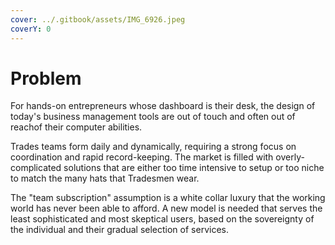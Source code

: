 ```yaml
---
cover: ../.gitbook/assets/IMG_6926.jpeg
coverY: 0
---
```


# Problem

For hands-on entrepreneurs whose dashboard is their desk, the design of today's business management tools are out of touch and often out of reachof their computer abilities.&#x20;

Trades teams form daily and dynamically, requiring a strong focus on coordination and rapid record-keeping. The market is filled with overly-complicated solutions that are either too time intensive to setup or too niche to match the many hats that Tradesmen wear.

The "team subscription" assumption is a white collar luxury that the working world has never been able to afford. A new model is needed that serves the least sophisticated and most skeptical users, based on the sovereignty of the individual and their gradual selection of services.&#x20;
